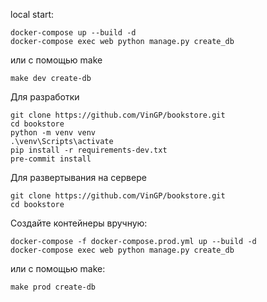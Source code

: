 local start:

```shell
docker-compose up --build -d
docker-compose exec web python manage.py create_db
```

или с помощью make

```shell
make dev create-db
```

Для разработки

```shell
git clone https://github.com/VinGP/bookstore.git
cd bookstore
python -m venv venv
.\venv\Scripts\activate
pip install -r requirements-dev.txt
pre-commit install
```

Для развертывания на сервере

```shell
git clone https://github.com/VinGP/bookstore.git
cd bookstore
```

Создайте контейнеры вручную:

```shell
docker-compose -f docker-compose.prod.yml up --build -d
docker-compose exec web python manage.py create_db
```

или с помощью make:

```shell
make prod create-db
```

